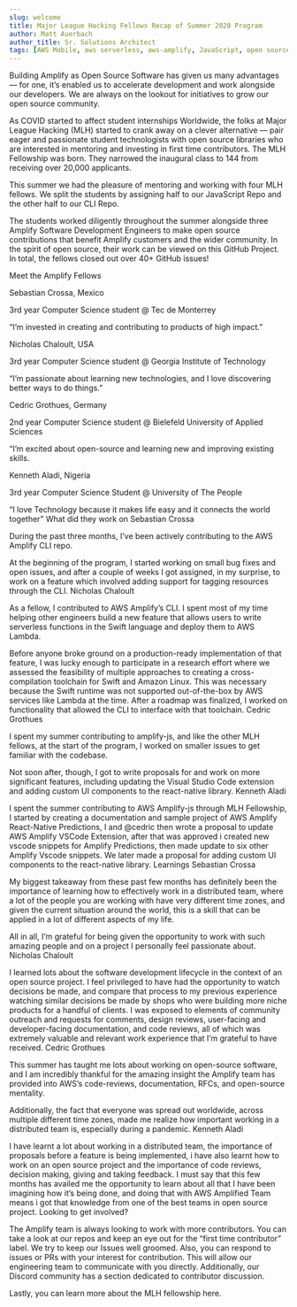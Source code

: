 ```yaml
---
slug: welcome
title: Major League Hacking Fellows Recap of Summer 2020 Program
author: Matt Auerbach
author_title: Sr. Solutions Architect
tags: [AWS Mobile, aws serverless, aws-amplify, JavaScript, open source, student internships]
---
```


Building Amplify as Open Source Software has given us many advantages — for one, it’s enabled us to accelerate development and work alongside our developers. We are always on the lookout for initiatives to grow our open source community.

As COVID started to affect student internships Worldwide, the folks at Major League Hacking (MLH) started to crank away on a clever alternative — pair eager and passionate student technologists with open source libraries who are interested in mentoring and investing in first time contributors. The MLH Fellowship was born. They narrowed the inaugural class to 144 from receiving over 20,000 applicants.

This summer we had the pleasure of mentoring and working with four MLH fellows. We split the students by assigning half to our JavaScript Repo and the other half to our CLI Repo.

<!--truncate-->

The students worked diligently throughout the summer alongside three Amplify Software Development Engineers to make open source contributions that benefit Amplify customers and the wider community. In the spirit of open source, their work can be viewed on this GitHub Project. In total, the fellows closed out over 40+ GitHub issues!

Meet the Amplify Fellows

Sebastian Crossa, Mexico

3rd year Computer Science student @ Tec de Monterrey

“I’m invested in creating and contributing to products of high impact.”

Nicholas Chaloult, USA

3rd year Computer Science student @ Georgia Institute of Technology

“I’m passionate about learning new technologies, and I love discovering better ways to do things.”

Cedric Grothues, Germany

2nd year Computer Science student @ Bielefeld University of Applied Sciences

“I’m excited about open-source and learning new and improving existing skills.

Kenneth Aladi, Nigeria

3rd year Computer Science Student @ University of The People

“I love Technology because it makes life easy and it connects the world together”
What did they work on
Sebastian Crossa

During the past three months, I’ve been actively contributing to the AWS Amplify CLI repo.

At the beginning of the program, I started working on small bug fixes and open issues, and after a couple of weeks I got assigned, in my surprise, to work on a feature which involved adding support for tagging resources through the CLI.
Nicholas Chaloult

As a fellow, I contributed to AWS Amplify’s CLI. I spent most of my time helping other engineers build a new feature that allows users to write serverless functions in the Swift language and deploy them to AWS Lambda.

Before anyone broke ground on a production-ready implementation of that feature, I was lucky enough to participate in a research effort where we assessed the feasibility of multiple approaches to creating a cross-compilation toolchain for Swift and Amazon Linux. This was necessary because the Swift runtime was not supported out-of-the-box by AWS services like Lambda at the time. After a roadmap was finalized, I worked on functionality that allowed the CLI to interface with that toolchain.
Cedric Grothues

I spent my summer contributing to amplify-js, and like the other MLH fellows, at the start of the program, I worked on smaller issues to get familiar with the codebase.

Not soon after, though, I got to write proposals for and work on more significant features, including updating the Visual Studio Code extension and adding custom UI components to the react-native library.
Kenneth Aladi

I spent the summer contributing to AWS Amplify-js through MLH Fellowship, I started by creating a documentation and sample project of AWS Amplify React-Native Predictions, I and @cedric then wrote a proposal to update AWS Amplify VSCode Extension, after that was approved i created new vscode snippets for Amplify Predictions, then made update to six other Amplify Vscode snippets. We later made a proposal for adding custom UI components to the react-native library.
Learnings
Sebastian Crossa

My biggest takeaway from these past few months has definitely been the importance of learning how to effectively work in a distributed team, where a lot of the people you are working with have very different time zones, and given the current situation around the world, this is a skill that can be applied in a lot of different aspects of my life.

All in all, I’m grateful for being given the opportunity to work with such amazing people and on a project I personally feel passionate about.
Nicholas Chaloult

I learned lots about the software development lifecycle in the context of an open source project. I feel privileged to have had the opportunity to watch decisions be made, and compare that process to my previous experience watching similar decisions be made by shops who were building more niche products for a handful of clients. I was exposed to elements of community outreach and requests for comments, design reviews, user-facing and developer-facing documentation, and code reviews, all of which was extremely valuable and relevant work experience that I’m grateful to have received.
Cedric Grothues

This summer has taught me lots about working on open-source software, and I am incredibly thankful for the amazing insight the Amplify team has provided into AWS’s code-reviews, documentation, RFCs, and open-source mentality.

Additionally, the fact that everyone was spread out worldwide, across multiple different time zones, made me realize how important working in a distributed team is, especially during a pandemic.
Kenneth Aladi

I have learnt a lot about working in a distributed team, the importance of proposals before a feature is being implemented, i have also learnt how to work on an open source project and the importance of code reviews, decision making, giving and taking feedback. I must say that this few months has availed me the opportunity to learn about all that I have been imagining how it’s being done, and doing that with AWS Amplified Team means i got that knowledge from one of the best teams in open source project.
Looking to get involved?

The Amplify team is always looking to work with more contributors. You can take a look at our repos and keep an eye out for the “first time contributor” label. We try to keep our Issues well groomed. Also, you can respond to issues or PRs with your interest for contribution. This will allow our engineering team to communicate with you directly. Additionally, our Discord community has a section dedicated to contributor discussion.

Lastly, you can learn more about the MLH fellowship here.

